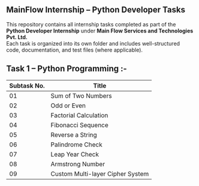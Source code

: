 ## MainFlow Internship – Python Developer Tasks

This repository contains all internship tasks completed as part of the **Python Developer Internship** under **Main Flow Services and Technologies Pvt. Ltd.**  
Each task is organized into its own folder and includes well-structured code, documentation, and test files (where applicable).

## Task 1 – Python Programming :-

| Subtask No. | Title                            |
|-------------|----------------------------------|
| 01          | Sum of Two Numbers               |
| 02          | Odd or Even                      |
| 03          | Factorial Calculation            |
| 04          | Fibonacci Sequence               |
| 05          | Reverse a String                 |
| 06          | Palindrome Check                 |
| 07          | Leap Year Check                  |
| 08          | Armstrong Number                 |
| 09          | Custom Multi-layer Cipher System |

